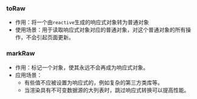 ### toRaw

 - 作用：将一个由`reactive`生成的响应式对象转为普通对象
 - 使用场景：用于读取响应式对象对应的普通对象，对这个普通对象的所有操作，不会引起页面更新。
### markRaw
 - 作用：标记一个对象，使其永远不会再成为响应式对象。
 - 应用场景：
   - 有些值不应被设置为响应式的，例如复杂的第三方类库等。
   - 当渲染具有不可变数据源的大列表时，跳过响应式转换可以提高性能。
